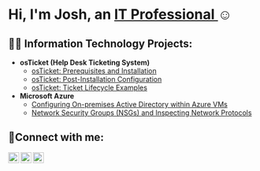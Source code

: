 <h1>Hi, I'm Josh, an <a href="https://linkedin.com/in/Josh">IT Professional </a>☺</h1>

<h2>👨‍💻 Information Technology Projects:</h2>

- <b>osTicket (Help Desk Ticketing System)</b>
  - [osTicket: Prerequisites and Installation](https://github.com/malikharris4587/osticket-prereqs)
  - [osTicket: Post-Installation Configuration](https://github.com/malikharris4587/post-install-config)
  - [osTicket: Ticket Lifecycle Examples](https://github.com/malikharris4587/ticket-lifecycle)
- <b>Microsoft Azure</b>
  - [Configuring On-premises Active Directory within Azure VMs](https://github.com/malikharris4587/configure-ad)
  - [Network Security Groups (NSGs) and Inspecting Network Protocols](https://github.com/malikharris4587/azure-network-protocols)

<h2>🤳Connect with me:</h2>

[<img align="left" alt="Josh | Twitter" width="22px" src="https://cdn.jsdelivr.net/npm/simple-icons@v3/icons/twitter.svg" />][twitter]
[<img align="left" alt="Josh | LinkedIn" width="22px" src="https://cdn.jsdelivr.net/npm/simple-icons@v3/icons/linkedin.svg" />][linkedin]
[<img align="left" alt="Josh | Instagram" width="22px" src="https://cdn.jsdelivr.net/npm/simple-icons@v3/icons/instagram.svg" />][instagram]

[twitter]: https://twitter.com/Josh
[instagram]: https://www.instagram.com/Josh
[linkedin]: https://www.linkedin.com/in/malik-harris-946a44218/

